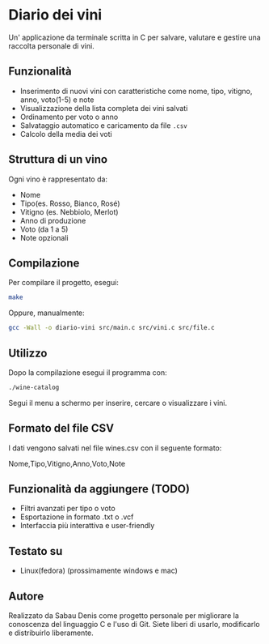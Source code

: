 # Diario dei vini

Un' applicazione da terminale scritta in C per salvare, valutare e gestire una raccolta personale di vini.

## Funzionalità

- Inserimento di nuovi vini con caratteristiche come nome, tipo, vitigno, anno, voto(1-5) e note
- Visualizzazione della lista completa dei vini salvati
- Ordinamento per voto o anno
- Salvataggio automatico e caricamento da file `.csv`
- Calcolo della media dei voti

## Struttura di un vino

Ogni vino è rappresentato da:

- Nome
- Tipo(es. Rosso, Bianco, Rosé)
- Vitigno (es. Nebbiolo, Merlot)
- Anno di produzione
- Voto (da 1 a 5)
- Note opzionali

## Compilazione

Per compilare il progetto, esegui: 
```bash
make
```
Oppure, manualmente:
```bash
gcc -Wall -o diario-vini src/main.c src/vini.c src/file.c
```

## Utilizzo

Dopo la compilazione esegui il programma con:
```bash
./wine-catalog
```
Segui il menu a schermo per inserire, cercare o visualizzare i vini.

## Formato del file CSV

I dati vengono salvati nel file wines.csv con il seguente formato:

Nome,Tipo,Vitigno,Anno,Voto,Note

## Funzionalità da aggiungere (TODO)

- Filtri avanzati per tipo o voto
- Esportazione in formato .txt o .vcf
- Interfaccia più interattiva e user-friendly

## Testato su

- Linux(fedora)
(prossimamente windows e mac)

## Autore

Realizzato da Sabau Denis come progetto personale per migliorare la conoscenza del linguaggio C e l'uso di Git. 
Siete liberi di usarlo, modificarlo e distribuirlo liberamente.

